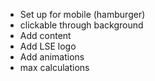 - Set up for mobile (hamburger)
- clickable through background
- Add content
- Add LSE logo
- Add animations
- max calculations
